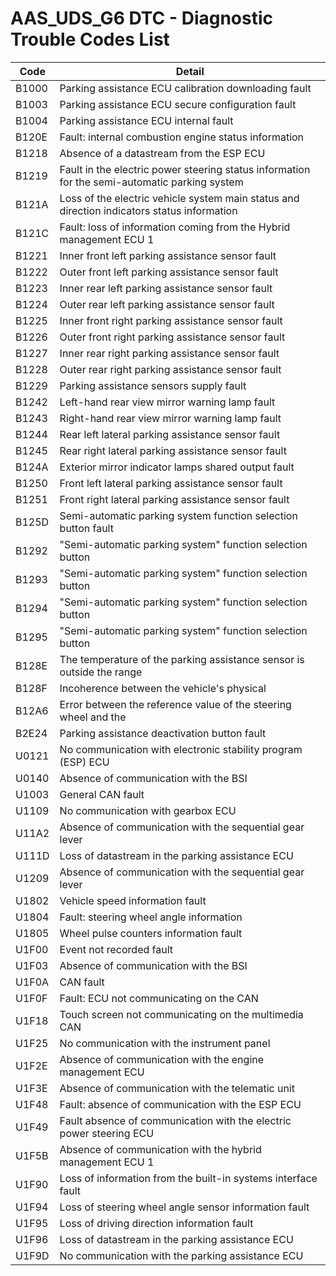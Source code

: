 # AAS_UDS_G6 DTC - Diagnostic Trouble Codes List

| Code | Detail |
| - | - |
| B1000 | Parking assistance ECU calibration downloading fault |
| B1003 | Parking assistance ECU secure configuration fault |
| B1004 | Parking assistance ECU internal fault |
| B120E | Fault: internal combustion engine status information |
| B1218 | Absence of a datastream from the ESP ECU |
| B1219 | Fault in the electric power steering status information for the semi-automatic parking system |
| B121A | Loss of the electric vehicle system main status and direction indicators status information |
| B121C | Fault: loss of information coming from the Hybrid management ECU 1 |
| B1221 | Inner front left parking assistance sensor fault |
| B1222 | Outer front left parking assistance sensor fault |
| B1223 | Inner rear left parking assistance sensor fault |
| B1224 | Outer rear left parking assistance sensor fault |
| B1225 | Inner front right parking assistance sensor fault |
| B1226 | Outer front right parking assistance sensor fault |
| B1227 | Inner rear right parking assistance sensor fault |
| B1228 | Outer rear right parking assistance sensor fault |
| B1229 | Parking assistance sensors supply fault |
| B1242 | Left-hand rear view mirror warning lamp fault |
| B1243 | Right-hand rear view mirror warning lamp fault |
| B1244 | Rear left lateral parking assistance sensor fault |
| B1245 | Rear right lateral parking assistance sensor fault |
| B124A | Exterior mirror indicator lamps shared output fault |
| B1250 | Front left lateral parking assistance sensor fault |
| B1251 | Front right lateral parking assistance sensor fault |
| B125D | Semi-automatic parking system function selection button fault |
| B1292 | "Semi-automatic parking system" function selection button |
| B1293 | "Semi-automatic parking system" function selection button |
| B1294 | "Semi-automatic parking system" function selection button |
| B1295 | "Semi-automatic parking system" function selection button |
| B128E | The temperature of the parking assistance sensor is outside the range |
| B128F | Incoherence between the vehicle's physical |
| B12A6 | Error between the reference value of the steering wheel and the |
| B2E24 | Parking assistance deactivation button fault |
| U0121 | No communication with electronic stability program (ESP) ECU |
| U0140 | Absence of communication with the BSI |
| U1003 | General CAN fault |
| U1109 | No communication with gearbox ECU |
| U11A2 | Absence of communication with the sequential gear lever |
| U111D | Loss of datastream in the parking assistance ECU |
| U1209 | Absence of communication with the sequential gear lever |
| U1802 | Vehicle speed information fault |
| U1804 | Fault: steering wheel angle information |
| U1805 | Wheel pulse counters information fault |
| U1F00 | Event not recorded fault |
| U1F03 | Absence of communication with the BSI |
| U1F0A | CAN fault |
| U1F0F | Fault: ECU not communicating on the CAN |
| U1F18 | Touch screen not communicating on the multimedia CAN |
| U1F25 | No communication with the instrument panel |
| U1F2E | Absence of communication with the engine management ECU |
| U1F3E | Absence of communication with the telematic unit |
| U1F48 | Fault: absence of communication with the ESP ECU |
| U1F49 | Fault absence of communication with the electric power steering ECU |
| U1F5B | Absence of communication with the hybrid management ECU 1 |
| U1F90 | Loss of information from the built-in systems interface fault |
| U1F94 | Loss of steering wheel angle sensor information fault |
| U1F95 | Loss of driving direction information fault |
| U1F96 | Loss of datastream in the parking assistance ECU |
| U1F9D | No communication with the parking assistance ECU |
